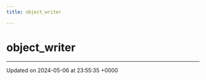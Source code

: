 ```yaml
---
title: object_writer

---
```


# object_writer





-------------------------------

Updated on 2024-05-06 at 23:55:35 +0000